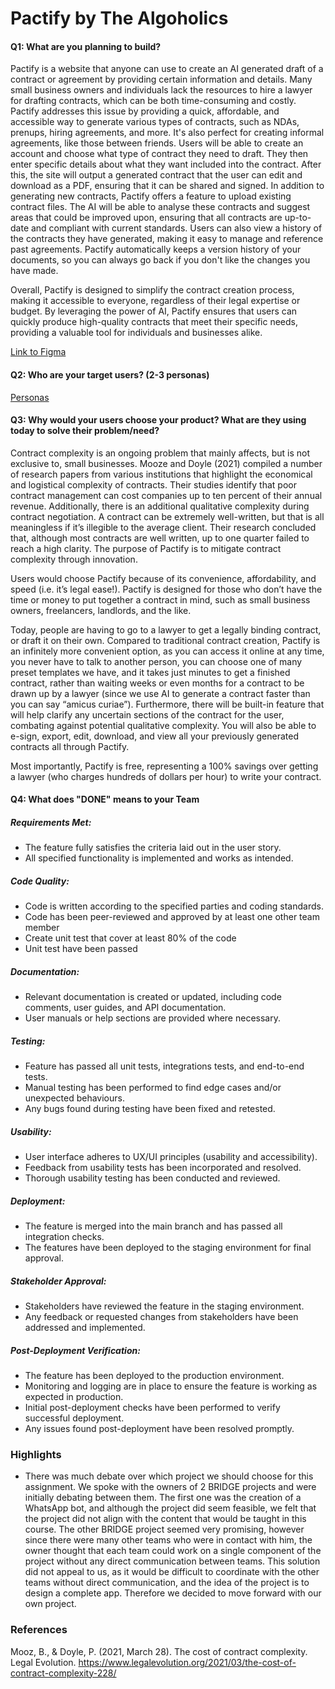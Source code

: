 # Pactify by The Algoholics

#### Q1: What are you planning to build?

Pactify is a website that anyone can use to create an AI generated draft of a contract or agreement by providing certain information and details. Many small business owners and individuals lack the resources to hire a lawyer for drafting contracts, which can be both time-consuming and costly. Pactify addresses this issue by providing a quick, affordable, and accessible way to generate various types of contracts, such as NDAs, prenups, hiring agreements, and more. It's also perfect for creating informal agreements, like those between friends. Users will be able to create an account and choose what type of contract they need to draft. They then enter specific details about what they want included into the contract. After this, the site will output a generated contract that the user can edit and download as a PDF, ensuring that it can be shared and signed. In addition to generating new contracts, Pactify offers a feature to upload existing contract files. The AI will be able to analyse these contracts and suggest areas that could be improved upon, ensuring that all contracts are up-to-date and compliant with current standards. Users can also view a history of the contracts they have generated, making it easy to manage and reference past agreements. Pactify automatically keeps a version history of your documents, so you can always go back if you don't like the changes you have made.

Overall, Pactify is designed to simplify the contract creation process, making it accessible to everyone, regardless of their legal expertise or budget. By leveraging the power of AI, Pactify ensures that users can quickly produce high-quality contracts that meet their specific needs, providing a valuable tool for individuals and businesses alike.

[Link to Figma](https://www.figma.com/proto/2s6aj3FWa6qQ9zaiXG7Ujs/Pactify-Website?node-id=0-1&t=2Mz656DlXx8vJ2yo-1)


#### Q2: Who are your target users? (2-3 personas)

[Personas](personas.pdf)

#### Q3: Why would your users choose your product? What are they using today to solve their problem/need?

Contract complexity is an ongoing problem that mainly affects, but is not exclusive to, small businesses. Mooze and Doyle (2021) compiled a number of research papers from various institutions that highlight the economical and logistical complexity of contracts. Their studies identify that poor contract management can cost companies up to ten percent of their annual revenue. Additionally, there is an additional qualitative complexity during contract negotiation. A contract can be extremely well-written, but that is all meaningless if it’s illegible to the average client. Their research concluded that, although most contracts are well written, up to one quarter failed to reach a high clarity. The purpose of Pactify is to mitigate contract complexity through innovation.  

Users would choose Pactify because of its convenience, affordability, and speed (i.e. it’s legal ease!). Pactify is designed for those who don’t have the time or money to put together a contract in mind, such as small business owners, freelancers, landlords, and the like.

Today, people are having to go to a lawyer to get a legally binding contract, or draft it on their own. Compared to traditional contract creation, Pactify is an infinitely more convenient option, as you can access it online at any time, you never have to talk to another person, you can choose one of many preset templates we have, and it takes just minutes to get a finished contract, rather than waiting weeks or even months for a contract to be drawn up by a lawyer (since we use AI to generate a contract faster than you can say “amicus curiae”). Furthermore, there will be built-in feature that will help clarify any uncertain sections of the contract for the user, combating against potential qualitative complexity. You will also be able to e-sign, export, edit, download, and view all your previously generated contracts all through Pactify.

Most importantly, Pactify is free, representing a 100% savings over getting a lawyer (who charges hundreds of dollars per hour) to write your contract.

#### Q4: What does "DONE" means to your Team 

##### Requirements Met:
-  The feature fully satisfies the criteria laid out in the user story.
-  All specified functionality is implemented and works as intended.

##### Code Quality:
-  Code is written according to the specified parties and coding standards.
-  Code has been peer-reviewed and approved by at least one other team member
-  Create unit test that cover at least 80% of the code 
-  Unit test have been passed

##### Documentation:
-  Relevant documentation is created or updated, including code comments, user guides, and API documentation. 
-  User manuals or help sections are provided where necessary.

##### Testing:
-  Feature has passed all unit tests, integrations tests, and end-to-end tests.
-  Manual testing has been performed to find edge cases and/or unexpected behaviours.
-  Any bugs found during testing have been fixed and retested.

##### Usability:
-  User interface adheres to UX/UI principles (usability and accessibility). 
-  Feedback from usability tests has been incorporated and resolved. 
-  Thorough usability testing has been conducted and reviewed.

##### Deployment:
-  The feature is merged into the main branch and has passed all integration checks.
-  The features have been deployed to the staging environment for final approval.

##### Stakeholder Approval: 
-  Stakeholders have reviewed the feature in the staging environment.
-  Any feedback or requested changes from stakeholders have been addressed and implemented. 

##### Post-Deployment Verification:
-  The feature has been deployed to the production environment. 
-  Monitoring and logging are in place to ensure the feature is working as expected in production.
-  Initial post-deployment checks have been performed to verify successful deployment.
-  Any issues found post-deployment have been resolved promptly. 


### Highlights

 - There was much debate over which project we should choose for this assignment. We spoke with the owners of 2 BRIDGE projects and were initially debating between them. The first one was the creation of a WhatsApp bot, and although the project did seem feasible, we felt that the project did not align with the content that would be taught in this course. The other BRIDGE project seemed very promising, however since there were many other teams who were in contact with him, the owner thought that each team could work on a single component of the project without any direct communication between teams. This solution did not appeal to us, as it would be difficult to coordinate with the other teams without direct communication, and the idea of the project is to design a complete app. Therefore we decided to move forward with our own project.


### References

Mooz, B., & Doyle, P. (2021, March 28). The cost of contract complexity. Legal Evolution. https://www.legalevolution.org/2021/03/the-cost-of-contract-complexity-228/
 
  


